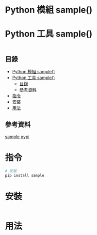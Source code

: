 # Python 模組 sample()
# Python 工具 sample()

```
```

## 目錄

- [Python 模組 sample()](#python-模組-sample)
- [Python 工具 sample()](#python-工具-sample)
  - [目錄](#目錄)
  - [參考資料](#參考資料)
- [指令](#指令)
- [安裝](#安裝)
- [用法](#用法)

## 參考資料

[sample pypi](https://pypi.org/project/sample/)

# 指令

```bash
# 安裝
pip install sample
```

# 安裝

```bash
```

# 用法

```Python
```
